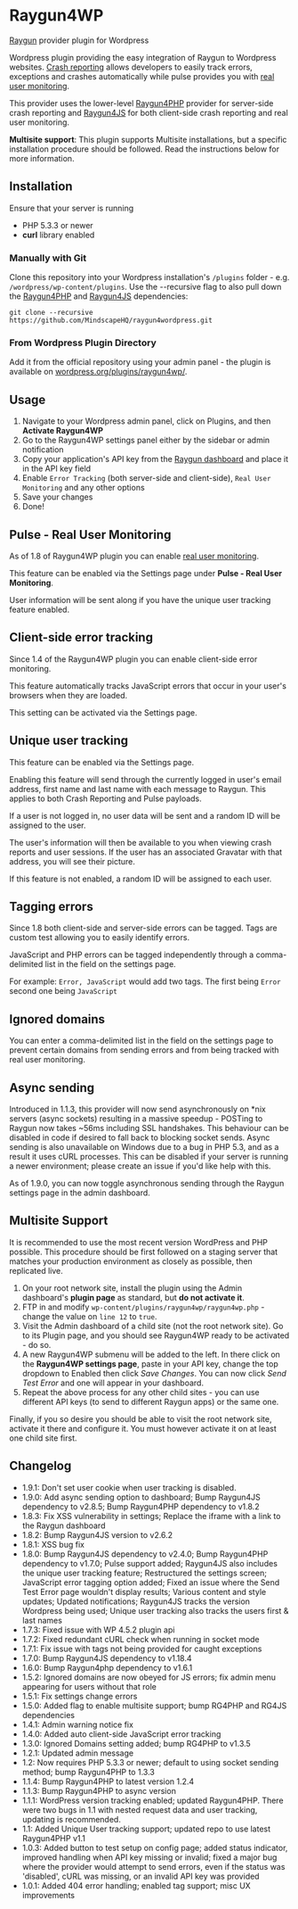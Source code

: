 Raygun4WP
==========

[Raygun](http://raygun.com) provider plugin for Wordpress

Wordpress plugin providing the easy integration of Raygun to Wordpress websites. [Crash reporting](https://raygun.com/products/crash-reporting) allows developers to easily track errors, exceptions and crashes automatically while pulse provides you with [real user monitoring](https://raygun.com/products/real-user-monitoring).

This provider uses the lower-level [Raygun4PHP](https://github.com/MindscapeHQ/raygun4php) provider for server-side crash reporting and [Raygun4JS](https://github.com/MindscapeHQ/raygun4js) for both client-side crash reporting and real user monitoring.

**Multisite support**: This plugin supports Multisite installations, but a specific installation procedure should be followed. Read the instructions below for more information.

## Installation

Ensure that your server is running
- PHP 5.3.3 or newer
- **curl** library enabled

### Manually with Git

Clone this repository into your Wordpress installation's `/plugins` folder - e.g. `/wordpress/wp-content/plugins`. Use the --recursive flag to also pull down the [Raygun4PHP](https://github.com/MindscapeHQ/raygun4php) and [Raygun4JS](https://github.com/MindscapeHQ/raygun4js) dependencies:

```
git clone --recursive https://github.com/MindscapeHQ/raygun4wordpress.git
```

### From Wordpress Plugin Directory

Add it from the official repository using your admin panel - the plugin is available on [wordpress.org/plugins/raygun4wp/](http://wordpress.org/plugins/raygun4wp/).

## Usage

1. Navigate to your Wordpress admin panel, click on Plugins, and then **Activate Raygun4WP**
2. Go to the Raygun4WP settings panel either by the sidebar or admin notification
3. Copy your application's API key from the [Raygun dashboard](https://app.raygun.com/dashboard/) and place it in the API key field
4. Enable `Error Tracking` (both server-side and client-side), `Real User Monitoring` and any other options
5. Save your changes
6. Done!

## Pulse - Real User Monitoring

As of 1.8 of Raygun4WP plugin you can enable [real user monitoring](https://raygun.com/products/real-user-monitoring).

This feature can be enabled via the Settings page under **Pulse - Real User Monitoring**.

User information will be sent along if you have the unique user tracking feature enabled.

## Client-side error tracking

Since 1.4 of the Raygun4WP plugin you can enable client-side error monitoring.

This feature automatically tracks JavaScript errors that occur in your user's browsers when they are loaded.

This setting can be activated via the Settings page.

## Unique user tracking

This feature can be enabled via the Settings page.

Enabling this feature will send through the currently logged in user's email address, first name and last name with each message to Raygun. This applies to both Crash Reporting and Pulse payloads.

If a user is not logged in, no user data will be sent and a random ID will be assigned to the user.

The user's information will then be available to you when viewing crash reports and user sessions. If the user has an associated Gravatar with that address, you will see their picture.

If this feature is not enabled, a random ID will be assigned to each user.

## Tagging errors

Since 1.8 both client-side and server-side errors can be tagged. Tags are custom test allowing you to easily identify errors.

JavaScript and PHP errors can be tagged independently through a comma-delimited list in the field on the settings page.   

For example: `Error, JavaScript` would add two tags. The first being `Error` second one being `JavaScript`

## Ignored domains

You can enter a comma-delimited list in the field on the settings page to prevent certain domains from sending errors and from being tracked with real user monitoring.

## Async sending

Introduced in 1.1.3, this provider will now send asynchronously on *nix servers (async sockets) resulting in a massive speedup - POSTing to Raygun now takes ~56ms including SSL handshakes. This behaviour can be disabled in code if desired to fall back to blocking socket sends. Async sending is also unavailable on Windows due to a bug in PHP 5.3, and as a result it uses cURL processes. This can be disabled if your server is running a newer environment; please create an issue if you'd like help with this.

As of 1.9.0, you can now toggle asynchronous sending through the Raygun settings page in the admin dashboard.   

## Multisite Support

It is recommended to use the most recent version WordPress and PHP possible. This procedure should be first followed on a staging server that matches your production environment as closely as possible, then replicated live.

1. On your root network site, install the plugin using the Admin dashboard's **plugin page** as standard, but **do not activate it**.
2. FTP in and modify `wp-content/plugins/raygun4wp/raygun4wp.php` - change the value on `line 12` to `true`.
3. Visit the Admin dashboard of a child site (not the root network site). Go to its Plugin page, and you should see Raygun4WP ready to be activated - do so.
4. A new Raygun4WP submenu will be added to the left. In there click on the **Raygun4WP settings page**, paste in your API key, change the top dropdown to Enabled then click *Save Changes*. You can now click *Send Test Error* and one will appear in your dashboard.
5. Repeat the above process for any other child sites - you can use different API keys (to send to different Raygun apps) or the same one.

Finally, if you so desire you should be able to visit the root network site, activate it there and configure it. You must however activate it on at least one child site first.

Changelog
---------
- 1.9.1: Don't set user cookie when user tracking is disabled.
- 1.9.0: Add async sending option to dashboard; Bump Raygun4JS dependency to v2.8.5; Bump Raygun4PHP dependency to v1.8.2
- 1.8.3: Fix XSS vulnerability in settings; Replace the iframe with a link to the Raygun dashboard
- 1.8.2: Bump Raygun4JS version to v2.6.2
- 1.8.1: XSS bug fix
- 1.8.0: Bump Raygun4JS dependency to v2.4.0; Bump Raygun4PHP dependency to v1.7.0; Pulse support added; Raygun4JS also includes the unique user tracking feature; Restructured the settings screen; JavaScript error tagging option added; Fixed an issue where the Send Test Error page wouldn't display results; Various content and style updates; Updated notifications; Raygun4JS tracks the version Wordpress being used; Unique user tracking also tracks the users first & last names
- 1.7.3: Fixed issue with WP 4.5.2 plugin api
- 1.7.2: Fixed redundant cURL check when running in socket mode
- 1.7.1: Fix issue with tags not being provided for caught exceptions
- 1.7.0: Bump Raygun4JS dependency to v1.18.4
- 1.6.0: Bump Raygun4php dependency to v1.6.1
- 1.5.2: Ignored domains are now obeyed for JS errors; fix admin menu appearing for users without that role
- 1.5.1: Fix settings change errors
- 1.5.0: Added flag to enable multisite support; bump RG4PHP and RG4JS dependencies
- 1.4.1: Admin warning notice fix
- 1.4.0: Added auto client-side JavaScript error tracking
- 1.3.0: Ignored Domains setting added; bump RG4PHP to v1.3.5
- 1.2.1: Updated admin message
- 1.2: Now requires PHP 5.3.3 or newer; default to using socket sending method; bump Raygun4PHP to 1.3.3
- 1.1.4: Bump Raygun4PHP to latest version 1.2.4
- 1.1.3: Bump Raygun4PHP to async version
- 1.1.1: WordPress version tracking enabled; updated Raygun4PHP. There were two bugs in 1.1 with nested request data and user tracking, updating is recommended.
- 1.1: Added Unique User tracking support; updated repo to use latest Raygun4PHP v1.1
- 1.0.3: Added button to test setup on config page; added status indicator, improved handling when API key missing or invalid; fixed a major bug where the provider would attempt to send errors, even if the status was 'disabled', cURL was missing, or an invalid API key was provided
- 1.0.1: Added 404 error handling; enabled tag support; misc UX improvements

